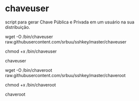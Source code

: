 # chaveuser
script para gerar Chave Pública e Privada em um usuário na sua distribuição.

wget -O /bin/chaveuser raw.githubusercontent.com/srbuu/sshkey/master/chaveuser

chmod +x /bin/chaveuser

chaveuser

wget -O /bin/chaveroot raw.githubusercontent.com/srbuu/sshkey/master/chaveroot

chmod +x /bin/chaveroot

chaveroot
